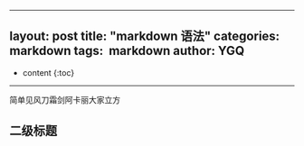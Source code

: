 ---
layout:  post
title:  "markdown 语法"
categories:  markdown
tags:  markdown
author: YGQ
--

* content
{:toc}

--------

简单见风刀霜剑阿卡丽大家立方




## 二级标题
